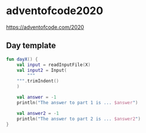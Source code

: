 # adventofcode2020
https://adventofcode.com/2020

## Day template

```kotlin
fun dayX() {
    val input = readInputFile(X)
    val input2 = Input(
        """
    """.trimIndent()
    )

    val answer = -1
    println("The answer to part 1 is ... $answer")

    val answer2 = -1
    println("The answer to part 2 is ... $answer2")
}
```